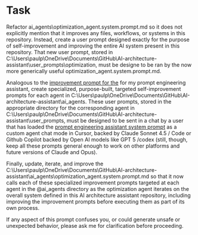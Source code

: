 # Task

Refactor ai_agents\optimization_agent.system.prompt.md so it does not explicitly mention that it improves any files, workflows, or systems in this repository. Instead, create a user prompt designed exactly for the purpose of self-improvement and improving the entire AI system present in this repository. That new user prompt, stored in C:\Users\paulp\OneDrive\Documents\GitHub\AI-architecture-assistant\user_prompts\optimization, must be designe to be ran by the now more generically useful optimization_agent.system.prompt.md. 

Analogous to the [improvement prompt for the](https://github.com/Modular-Earth-LLC/AI-engineering-assistant/blob/main/user_prompts/improve_prompt_engineering_assistant.user.prompt.md) for my prompt engineering assistant, create specialized, purpose-built, targeted self-improvement prompts for each agent in C:\Users\paulp\OneDrive\Documents\GitHub\AI-architecture-assistant\ai_agents. These user prompts, stored in the appropriate directory for the corresponding agent in C:\Users\paulp\OneDrive\Documents\GitHub\AI-architecture-assistant\user_prompts\, must be designed to be sent in a chat by a user that has loaded the [prompt engineering assistant system prompt](https://github.com/Modular-Earth-LLC/AI-engineering-assistant/blob/main/prompt_engineering_assistant.system.prompt.md) as a custom agent chat mode in Cursor, backed by Claude Sonnet 4.5 / Code or Github Copilot backed by Open AI models like GPT 5 /codex (still, though, keep all these prompts general enough to work on other platforms and future versions of Claude and Opus).

Finally, update, iterate, and improve the C:\Users\paulp\OneDrive\Documents\GitHub\AI-architecture-assistant\ai_agents\optimization_agent.system.prompt.md so that it now calls each of these specialized improvement prompts targeted at each agent in the @ai_agents directory as the optimization agent iterates on the overall system defined in this AI architecture assistant repository, including improving the improvement prompts before executing them as part of its own process.

If any aspect of this prompt confuses you, or could generate unsafe or unexpected behavior, please ask me for clarification before proceeding.
